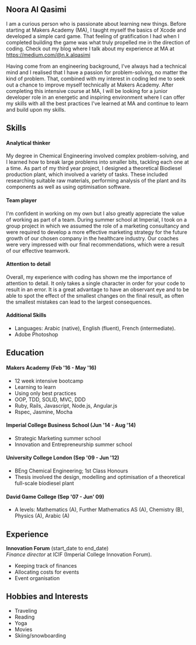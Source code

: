 ## Noora Al Qasimi

I am a curious person who is passionate about learning new things. Before starting at Makers Academy (MA), I taught myself the basics of Xcode and developed a simple card game. That feeling of gratification I had when I completed building the game was what truly propelled me in the direction of coding. Check out my blog where I talk about my experience at MA at https://medium.com/@n.k.alqasimi

Having come from an engineering background, I've always had a technical mind and I realised that I have a passion for problem-solving, no matter the kind of problem. That, combined with my interest in coding led me to seek out a chance to improve myself technically at Makers Academy. After completing this intensive course at MA, I will be looking for a junior developer role in an energetic and inspiring environment where I can offer my skills with all the best practices I've learned at MA and continue to learn and build upon my skills.

## Skills

#### Analytical thinker

My degree in Chemical Engineering involved complex problem-solving, and I learned how to break large problems into smaller bits, tackling each one at a time. As part of my third year project, I designed a theoretical Biodiesel production plant, which involved a variety of tasks. These included researching suitable raw materials, performing analysis of the plant and its components as well as using optimisation software.

#### Team player

I'm confident in working on my own but I also greatly appreciate the value of working as part of a team. During summer school at Imperial, I took on a group project in which we assumed the role of a marketing consultancy and were required to develop a more effective marketing strategy for the future growth of our chosen company in the healthcare industry. Our coaches were very impressed with our final recommendations, which were a result of our effective teamwork.

#### Attention to detail

Overall, my experience with coding has shown me the importance of attention to detail. It only takes a single character in order for your code to result in an error. It is a great advantage to have an observant eye and to be able to spot the effect of the smallest changes on the final result, as often the smallest mistakes can lead to the largest consequences.

#### Additional Skills
- Languages: Arabic (native), English (fluent), French (intermediate).
- Adobe Photoshop

## Education

#### Makers Academy (Feb '16 - May '16)

- 12 week intensive bootcamp
- Learning to learn
- Using only best practices
- OOP, TDD, SOLID, MVC, DDD
- Ruby, Rails, Javascript, Node.js, Angular.js
- Rspec, Jasmine, Mocha

#### Imperial College Business School (Jun '14 - Aug '14)

- Strategic Marketing summer school
- Innovation and Entrepreneurship summer school

####	University College London	(Sep '09 - Jun '12)

- BEng Chemical Engineering; 1st Class Honours
- Thesis involved the design, modelling and optimisation of a theoretical full-scale biodiesel plant

#### David Game College	(Sep '07 - Jun' 09)
- A levels: Mathematics (A), Further Mathematics AS (A), Chemistry (B), Physics (A), Arabic (A)

## Experience

**Innovation Forum** (start_date to end_date)    
*Finance director* at ICIF (Imperial College Innovation Forum). 
- Keeping track of finances
- Allocating costs for events
- Event organisation


## Hobbies and Interests

- Traveling
- Reading
- Yoga
- Movies
- Skiing/snowboarding
